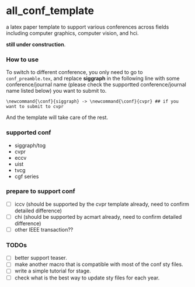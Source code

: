 # all_conf_template
a latex paper template to support various conferences across fields including computer graphics,  computer vision, and hci.

**still under construction**.

### How to use
To switch to different conference, you only need to go to `conf_preamble.tex`, and replace **siggraph** in the following line with some conference/journal name (please check the supportted conference/journal name listed below) you want to submit to.
```
\newcommand{\conf}{siggraph} -> \newcommand{\conf}{cvpr} ## if you want to submit to cvpr
```
And the template will take care of the rest.


### supported conf
* siggraph/tog
* cvpr
* eccv
* uist
* tvcg
* cgf series

### prepare to support conf
- [ ] iccv (should be supported by the cvpr template already, need to confirm  detailed difference)
- [ ] chi (should be supported by acmart already, need to confirm detailed difference)
- [ ] other IEEE transaction??

### TODOs
- [ ] better support teaser.
- [ ] make another macro that is compatible with most of the conf sty files.
- [ ] write a simple tutorial for stage.
- [ ] check what is the best way to update sty files for each year.
